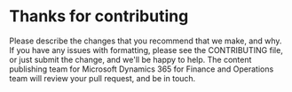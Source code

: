 # Thanks for contributing

Please describe the changes that you recommend that we make, and why. If you have any issues with formatting, please see the CONTRIBUTING file, or just submit the change, and we'll be happy to help. The content publishing team for Microsoft Dynamics 365 for Finance and Operations team will review your pull request, and be in touch. 
